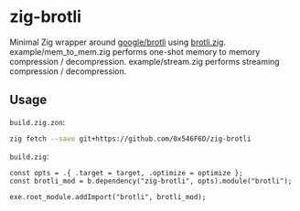 # zig-brotli

Minimal Zig wrapper around [google/brotli](https://github.com/google/brotli) using [brotli.zig](https://github.com/0x546F6D/brotli.zig).
example/mem_to_mem.zig performs one-shot memory to memory compression / decompression.
example/stream.zig performs streaming compression / decompression.

## Usage

`build.zig.zon`:

```sh
zig fetch --save git+https://github.com/0x546F6D/zig-brotli
```

`build.zig`:

```zig
const opts = .{ .target = target, .optimize = optimize };
const brotli_mod = b.dependency("zig-brotli", opts).module("brotli");

exe.root_module.addImport("brotli", brotli_mod);
```
